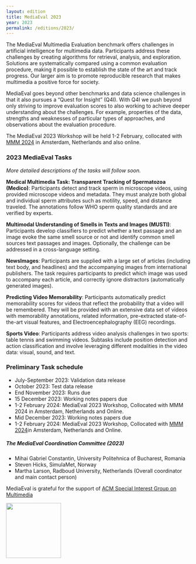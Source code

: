 ```yaml
---
layout: edition
title: MediaEval 2023
year: 2023
permalink: /editions/2023/
---
```


The MediaEval Multimedia Evaluation benchmark offers challenges in artificial intelligence for multimedia data. Participants address these challenges by creating algorithms for retrieval, analysis, and exploration. Solutions are systematically compared using a common evaluation procedure, making it possible to establish the state of the art and track progress. Our larger aim is to promote reproducible research that makes multimedia a positive force for society. 

MediaEval goes beyond other benchmarks and data science challenges in that it also pursues a “Quest for Insight” (Q4I). With Q4I we push beyond only striving to improve evaluation scores to also working to achieve deeper understanding about the challenges. For example, properties of the data,  strengths and weaknesses of particular types of approaches, and observations about the evaluation procedure.

The MediaEval 2023 Workshop will be held 1-2 February, collocated with [MMM 2024](https://mmm2024.org) in Amsterdam, Netherlands and also online. 

### 2023 MediaEval Tasks
*More detailed descriptions of the tasks will follow soon.*

**Medical Multimedia Task: Transparent Tracking of Spermatozoa (Medico)**: Participants detect and track sperm in microscope videos, using provided microscope videos and metadata. They must analyze both global and individual sperm attributes such as motility, speed, and distance traveled. The annotations follow WHO sperm quality standards and are verified by experts. 

**Multimodal Understanding of Smells in Texts and Images (MUSTI)**: Participants develop classifiers to predict whether a text passage and an image evoke the same smell source or not and identify common smell sources text passages and images. Optionally, the challenge can be addressed in a cross-language setting.

**NewsImages**: Participants are supplied with a large set of articles (including text body, and headlines) and the accompanying images from international publishers. The task requires participants to predict which image was used to accompany each article, and correctly ignore distractors (automatically generated images).

**Predicting Video Memorability**: Participants automatically predict memorability scores for videos that reflect the probability that a video will be remembered. They will be provided with an extensive data set of videos with memorability annotations, related information, pre-extracted state-of-the-art visual features, and Electroencephalography (EEG) recordings.

**Sports Video**: Participants address video analysis challenges in two sports: table tennis and swimming videos. Subtasks include position detection and action classification and involve leveraging different modalities in the video data: visual, sound, and text.

### Preliminary Task schedule 
* July-September 2023: Validation data release
* October 2023: Test data release
* End November 2023: Runs due
* 15 December 2023: Working notes papers due
* 1-2 February 2024: MediaEval 2023 Workshop, Collocated with MMM 2024 in Amsterdam, Netherlands and Online.
* Mid December 2023: Working notes papers due
* 1-2 February 2024: MediaEval 2023 Workshop, Collocated with [MMM 2024](https://mmm2024.org)in Amsterdam, Netherlands and Online.

##### The MediaEval Coordination Committee (2023)
* Mihai Gabriel Constantin, University Politehnica of Bucharest, Romania
* Steven Hicks, SimulaMet, Norway
* Martha Larson, Radboud University, Netherlands (Overall coordinator and main contact person)

MediaEval is grateful for the support of [ACM Special Interest Group on Multimedia](http://sigmm.org/)

<img src="https://multimediaeval.github.io/editions/2020/docs/sigmmlogo.gif" width=150/>
